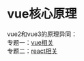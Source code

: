 <h1>vue核心原理</h1>

vue2和vue3的原理异同：<br/>
专题一：[vue相关](https://www.baidu.com)<br/>
专题二：[react相关](/react/)<br/>